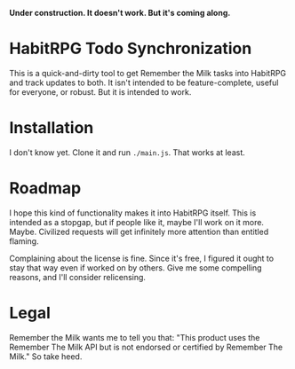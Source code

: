 **Under construction. It doesn't work. But it's coming along.**

HabitRPG Todo Synchronization
=============================

This is a quick-and-dirty tool to get Remember the Milk tasks into HabitRPG and track updates to both. It isn't intended to be feature-complete, useful for everyone, or robust. But it is intended to work.

Installation
============

I don't know yet. Clone it and run `./main.js`. That works at least.

Roadmap
=======

I hope this kind of functionality makes it into HabitRPG itself. This is intended as a stopgap, but if people like it, maybe I'll work on it more. Maybe. Civilized requests will get infinitely more attention than entitled flaming.

Complaining about the license is fine. Since it's free, I figured it ought to stay that way even if worked on by others. Give me some compelling reasons, and I'll consider relicensing.

Legal
=====
Remember the Milk wants me to tell you that: "This product uses the Remember The Milk API but is not endorsed or certified by Remember The Milk." So take heed.
